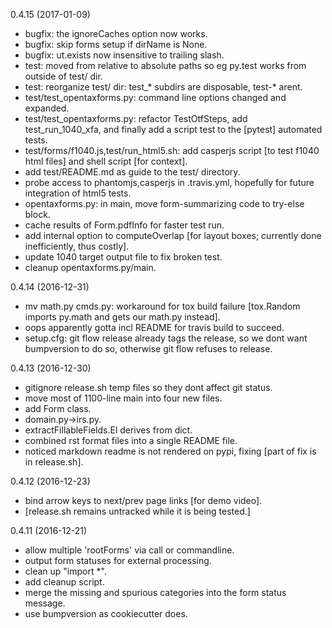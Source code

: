 0.4.15 (2017-01-09)

- bugfix: the ignoreCaches option now works.
- bugfix: skip forms setup if dirName is None.
- bugfix: ut.exists now insensitive to trailing slash.
- test: moved from relative to absolute paths so eg py.test works from outside of test/ dir.
- test: reorganize test/ dir: test_* subdirs are disposable, test-* arent.
- test/test_opentaxforms.py: command line options changed and expanded.
- test/test_opentaxforms.py: refactor TestOtfSteps, add test_run_1040_xfa, and finally add a script test to the [pytest] automated tests.
- test/forms/f1040.js,test/run_html5.sh: add casperjs script [to test f1040 html files] and shell script [for context].
- add test/README.md as guide to the test/ directory.
- probe access to phantomjs,casperjs in .travis.yml, hopefully for future integration of html5 tests.
- opentaxforms.py: in main, move form-summarizing code to try-else block.
- cache results of Form.pdfInfo for faster test run.
- add internal option to computeOverlap [for layout boxes; currently done inefficiently, thus costly].
- update 1040 target output file to fix broken test.
- cleanup opentaxforms.py/main.

0.4.14 (2016-12-31)

- mv math.py cmds.py: workaround for tox build failure [tox.Random imports py.math and gets our math.py instead].
- oops apparently gotta incl README for travis build to succeed.
- setup.cfg: git flow release already tags the release, so we dont want bumpversion to do so, otherwise git flow refuses to release.

0.4.13 (2016-12-30)

- gitignore release.sh temp files so they dont affect git status.
- move most of 1100-line main into four new files.
- add Form class.
- domain.py->irs.py.
- extractFillableFields.El derives from dict.
- combined rst format files into a single README file.
- noticed markdown readme is not rendered on pypi, fixing [part of fix is in release.sh].

0.4.12 (2016-12-23)
- bind arrow keys to next/prev page links [for demo video].
- [release.sh remains untracked while it is being tested.]

0.4.11 (2016-12-21)
- allow multiple 'rootForms' via call or commandline.
- output form statuses for external processing.
- clean up "import *".
- add cleanup script.
- merge the missing and spurious categories into the form status message.
- use bumpversion as cookiecutter does.

